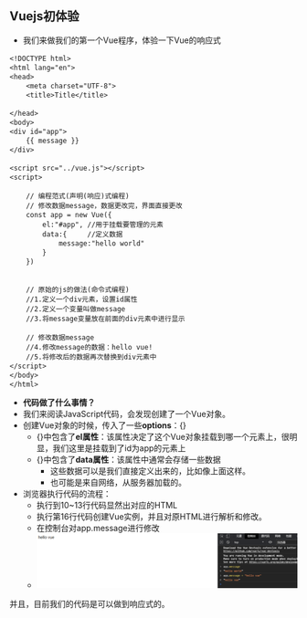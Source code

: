 ##  Vuejs初体验

- 我们来做我们的第一个Vue程序，体验一下Vue的响应式

```vue
<!DOCTYPE html>
<html lang="en">
<head>
    <meta charset="UTF-8">
    <title>Title</title>

</head>
<body>
<div id="app">
    {{ message }}
</div>

<script src="../vue.js"></script>
<script>

    // 编程范式(声明(响应)式编程)
    // 修改数据message，数据更改完，界面直接更改
    const app = new Vue({
        el:"#app", //用于挂载要管理的元素
        data:{     //定义数据
            message:"hello world"
        }
    })


    // 原始的js的做法(命令式编程)
    //1.定义一个div元素，设置id属性
    //2.定义一个变量叫做message
    //3.将message变量放在前面的div元素中进行显示
    
    // 修改数据message
    //4.修改message的数据：hello vue!
    //5.将修改后的数据再次替换到div元素中
</script>
</body>
</html>
```

- **代码做了什么事情？**
- 我们来阅读JavaScript代码，会发现创建了一个Vue对象。 
- 创建Vue对象的时候，传入了一些**options**：{}
  - {}中包含了**el属性**：该属性决定了这个Vue对象挂载到哪一个元素上，很明显，我们这里是挂载到了id为app的元素上
  - {}中包含了**data属性**：该属性中通常会存储一些数据
    - 这些数据可以是我们直接定义出来的，比如像上面这样。
    - 也可能是来自网络，从服务器加载的。
- 浏览器执行代码的流程：
  - 执行到10~13行代码显然出对应的HTML
  - 执行第16行代码创建Vue实例，并且对原HTML进行解析和修改。
  - 在控制台对app.message进行修改
  - ![Snipaste_2021-08-06_14-32-13](image/Snipaste_2021-08-06_14-32-13.png)

并且，目前我们的代码是可以做到响应式的。

